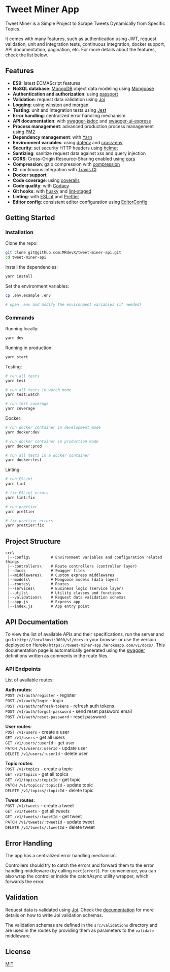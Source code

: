 # Tweet Miner App

Tweet Miner is a Simple Project to Scrape Tweets Dynamically from Specific Topics.

It comes with many features, such as authentication using JWT, request validation, unit and integration tests, continuous integration, docker support, API documentation, pagination, etc. For more details about the features, check the list below.

## Features

-   **ES9**: latest ECMAScript features
-   **NoSQL database**: [MongoDB](https://www.mongodb.com) object data modeling using [Mongoose](https://mongoosejs.com)
-   **Authentication and authorization**: using [passport](http://www.passportjs.org)
-   **Validation**: request data validation using [Joi](https://github.com/hapijs/joi)
-   **Logging**: using [winston](https://github.com/winstonjs/winston) and [morgan](https://github.com/expressjs/morgan)
-   **Testing**: unit and integration tests using [Jest](https://jestjs.io)
-   **Error handling**: centralized error handling mechanism
-   **API documentation**: with [swagger-jsdoc](https://github.com/Surnet/swagger-jsdoc) and [swagger-ui-express](https://github.com/scottie1984/swagger-ui-express)
-   **Process management**: advanced production process management using [PM2](https://pm2.keymetrics.io)
-   **Dependency management**: with [Yarn](https://yarnpkg.com)
-   **Environment variables**: using [dotenv](https://github.com/motdotla/dotenv) and [cross-env](https://github.com/kentcdodds/cross-env#readme)
-   **Security**: set security HTTP headers using [helmet](https://helmetjs.github.io)
-   **Santizing**: sanitize request data against xss and query injection
-   **CORS**: Cross-Origin Resource-Sharing enabled using [cors](https://github.com/expressjs/cors)
-   **Compression**: gzip compression with [compression](https://github.com/expressjs/compression)
-   **CI**: continuous integration with [Travis CI](https://travis-ci.org)
-   **Docker support**
-   **Code coverage**: using [coveralls](https://coveralls.io)
-   **Code quality**: with [Codacy](https://www.codacy.com)
-   **Git hooks**: with [husky](https://github.com/typicode/husky) and [lint-staged](https://github.com/okonet/lint-staged)
-   **Linting**: with [ESLint](https://eslint.org) and [Prettier](https://prettier.io)
-   **Editor config**: consistent editor configuration using [EditorConfig](https://editorconfig.org)

## Getting Started

### Installation

Clone the repo:

```bash
git clone git@github.com:MRdevX/tweet-miner-api.git
cd tweet-miner-api
```

Install the dependencies:

```bash
yarn install
```

Set the environment variables:

```bash
cp .env.example .env

# open .env and modify the environment variables (if needed)
```

### Commands

Running locally:

```bash
yarn dev
```

Running in production:

```bash
yarn start
```

Testing:

```bash
# run all tests
yarn test

# run all tests in watch mode
yarn test:watch

# run test coverage
yarn coverage
```

Docker:

```bash
# run docker container in development mode
yarn docker:dev

# run docker container in production mode
yarn docker:prod

# run all tests in a docker container
yarn docker:test
```

Linting:

```bash
# run ESLint
yarn lint

# fix ESLint errors
yarn lint:fix

# run prettier
yarn prettier

# fix prettier errors
yarn prettier:fix
```

## Project Structure

```
src\
 |--config\         # Environment variables and configuration related things
 |--controllers\    # Route controllers (controller layer)
 |--docs\           # Swagger files
 |--middlewares\    # Custom express middlewares
 |--models\         # Mongoose models (data layer)
 |--routes\         # Routes
 |--services\       # Business logic (service layer)
 |--utils\          # Utility classes and functions
 |--validations\    # Request data validation schemas
 |--app.js          # Express app
 |--index.js        # App entry point
```

## API Documentation

To view the list of available APIs and their specifications, run the server and go to `http://localhost:3000/v1/docs` in your browser or use the version deployed on Heroku `https://tweet-miner-app.herokuapp.com/v1/docs/`. This documentation page is automatically generated using the [swagger](https://swagger.io/) definitions written as comments in the route files.

### API Endpoints

List of available routes:

**Auth routes**:\
`POST /v1/auth/register` - register\
`POST /v1/auth/login` - login\
`POST /v1/auth/refresh-tokens` - refresh auth tokens\
`POST /v1/auth/forgot-password` - send reset password email\
`POST /v1/auth/reset-password` - reset password

**User routes**:\
`POST /v1/users` - create a user\
`GET /v1/users` - get all users\
`GET /v1/users/:userId` - get user\
`PATCH /v1/users/:userId` - update user\
`DELETE /v1/users/:userId` - delete user

**Topic routes**:\
`POST /v1/topics` - create a topic\
`GET /v1/topics` - get all topics\
`GET /v1/topics/:topicId` - get topic\
`PATCH /v1/topics/:topicId` - update topic\
`DELETE /v1/topics/:topicId` - delete topic

**Tweet routes**:\
`POST /v1/tweets` - create a tweet\
`GET /v1/tweets` - get all tweets\
`GET /v1/tweets/:tweetId` - get tweet\
`PATCH /v1/tweets/:tweetId` - update tweet\
`DELETE /v1/tweets/:tweetId` - delete tweet

## Error Handling

The app has a centralized error handling mechanism.

Controllers should try to catch the errors and forward them to the error handling middleware (by calling `next(error)`). For convenience, you can also wrap the controller inside the catchAsync utility wrapper, which forwards the error.

## Validation

Request data is validated using [Joi](https://hapi.dev/family/joi/). Check the [documentation](https://hapi.dev/family/joi/api/) for more details on how to write Joi validation schemas.

The validation schemas are defined in the `src/validations` directory and are used in the routes by providing them as parameters to the `validate` middleware.

## License

[MIT](LICENSE)
